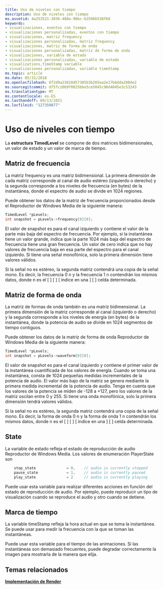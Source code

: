 ```yaml
---
title: Uso de niveles con tiempo
description: Uso de niveles con tiempo
ms.assetid: 4a253521-3036-488a-98bc-62596b538f68
keywords:
- visualizaciones, eventos con tiempo
- visualizaciones personalizadas, eventos con tiempo
- visualizaciones, matriz frequency
- visualizaciones personalizadas, matriz frequency
- visualizaciones, matriz de forma de onda
- visualizaciones personalizadas, matriz de forma de onda
- visualizaciones, variable de estado
- visualizaciones personalizadas, variable de estado
- visualizations,timeStamp variable
- visualizaciones personalizadas, variable timeStamp
ms.topic: article
ms.date: 05/31/2018
ms.openlocfilehash: 6f2d9a23818d57305b3b205ea2e17b6dda2884e2
ms.sourcegitcommit: d75fc10b9f0825bbe5ce5045c90d4045e3c53243
ms.translationtype: MT
ms.contentlocale: es-ES
ms.lasthandoff: 09/13/2021
ms.locfileid: "127359877"
---
```

# <a name="using-timed-levels"></a>Uso de niveles con tiempo

La **estructura TimedLevel** se compone de dos matrices bidimensionales, un valor de estado y un valor de marca de tiempo.

## <a name="frequency-array"></a>Matriz de frecuencia

La matriz frequency es una matriz bidimensional. La primera dimensión de cada matriz corresponde al canal de audio estéreo (izquierdo o derecho) y la segunda corresponde a los niveles de frecuencia (en bytes) de la instantánea, donde el espectro de audio se divide en 1024 regiones.

Puede obtener los datos de la matriz de frecuencia proporcionados desde el Reproductor de Windows Media de la siguiente manera:


```C++
TimedLevel *pLevels;
int snapshot = pLevels->frequency[0][0];
```



El valor de snapshot es para el canal izquierdo y contiene el valor de la parte más baja del espectro de frecuencia. Por ejemplo, si la instantánea tiene un valor grande, indica que la parte 1024 más baja del espectro de frecuencia tiene una gran frecuencia. Un valor de cero indica que no hay valores de frecuencia baja en esa parte del espectro para el canal izquierdo. Si tiene una señal monofónica, solo la primera dimensión tiene valores válidos.

Si la señal no es estéreo, la segunda matriz contendrá una copia de la señal mono. Es decir, la frecuencia 0 n y la frecuencia 1 n contendrán los mismos datos, donde n es el \[ \] \[  \] \[ índice en una \] \[  \] celda determinada. 

## <a name="waveform-array"></a>Matriz de forma de onda

La matriz de formas de onda también es una matriz bidimensional. La primera dimensión de la matriz corresponde al canal (izquierdo o derecho) y la segunda corresponde a los niveles de energía (en bytes) de la instantánea, donde la potencia de audio se divide en 1024 segmentos de tiempo contiguos.

Puede obtener los datos de la matriz de forma de onda Reproductor de Windows Media de la siguiente manera:


```C++
TimedLevel *pLevels;
int snapshot = pLevels->waveform[0][0];

```



El valor de snapshot es para el canal izquierdo y contiene el primer valor de la instantánea cuantificada de los valores de energía. Cuando se toma una instantánea, consta de 1024 pequeñas medidas incrementales de la potencia de audio. El valor más bajo de la matriz se genera mediante la primera medida incremental de la potencia de audio. Tenga en cuenta que los valores de la potencia se miden de -128 a +127, pero los valores de la matriz oscilan entre 0 y 255. Si tiene una onda monofónica, solo la primera dimensión tendrá valores válidos.

Si la señal no es estéreo, la segunda matriz contendrá una copia de la señal mono. Es decir, la forma de onda 0 n y la forma de onda 1 n contendrán los mismos datos, donde n es el \[ \] \[  \] \[ índice en una \] \[  \] celda determinada. 

## <a name="state"></a>State

La variable de estado refleja el estado de reproducción de audio Reproductor de Windows Media. Los valores de enumeración PlayerState son


```C++
    stop_state              = 0,    // audio is currently stopped
    pause_state             = 1,    // audio is currently paused
    play_state              = 2     // audio is currently playing

```



Puede usar esta variable para realizar diferentes acciones en función del estado de reproducción de audio. Por ejemplo, puede reproducir un tipo de visualización cuando se reproduce el audio y otro cuando se detiene.

## <a name="time-stamp"></a>Marca de tiempo

La variable timeStamp refleja la hora actual en que se toma la instantánea. Se puede usar para medir la frecuencia con la que se toman las instantáneas.

Puede usar esta variable para el tiempo de las animaciones. Si las instantáneas son demasiado frecuentes, puede degradar correctamente la imagen para mostrarla de la manera que elija.

## <a name="related-topics"></a>Temas relacionados

<dl> <dt>

[**Implementación de Render**](implementing-render.md)
</dt> </dl>

 

 





